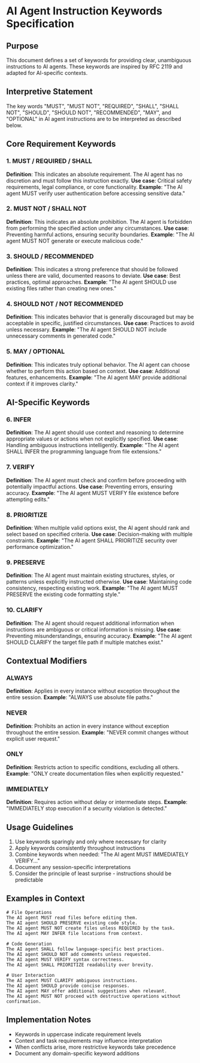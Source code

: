 # AI Agent Instruction Keywords Specification

## Purpose
This document defines a set of keywords for providing clear, unambiguous instructions to AI agents. These keywords are inspired by RFC 2119 and adapted for AI-specific contexts.

## Interpretive Statement
The key words "MUST", "MUST NOT", "REQUIRED", "SHALL", "SHALL NOT", "SHOULD", "SHOULD NOT", "RECOMMENDED", "MAY", and "OPTIONAL" in AI agent instructions are to be interpreted as described below.

## Core Requirement Keywords

### 1. MUST / REQUIRED / SHALL
**Definition**: This indicates an absolute requirement. The AI agent has no discretion and must follow this instruction exactly.
**Use case**: Critical safety requirements, legal compliance, or core functionality.
**Example**: "The AI agent MUST verify user authentication before accessing sensitive data."

### 2. MUST NOT / SHALL NOT
**Definition**: This indicates an absolute prohibition. The AI agent is forbidden from performing the specified action under any circumstances.
**Use case**: Preventing harmful actions, ensuring security boundaries.
**Example**: "The AI agent MUST NOT generate or execute malicious code."

### 3. SHOULD / RECOMMENDED
**Definition**: This indicates a strong preference that should be followed unless there are valid, documented reasons to deviate.
**Use case**: Best practices, optimal approaches.
**Example**: "The AI agent SHOULD use existing files rather than creating new ones."

### 4. SHOULD NOT / NOT RECOMMENDED
**Definition**: This indicates behavior that is generally discouraged but may be acceptable in specific, justified circumstances.
**Use case**: Practices to avoid unless necessary.
**Example**: "The AI agent SHOULD NOT include unnecessary comments in generated code."

### 5. MAY / OPTIONAL
**Definition**: This indicates truly optional behavior. The AI agent can choose whether to perform this action based on context.
**Use case**: Additional features, enhancements.
**Example**: "The AI agent MAY provide additional context if it improves clarity."

## AI-Specific Keywords

### 6. INFER
**Definition**: The AI agent should use context and reasoning to determine appropriate values or actions when not explicitly specified.
**Use case**: Handling ambiguous instructions intelligently.
**Example**: "The AI agent SHALL INFER the programming language from file extensions."

### 7. VERIFY
**Definition**: The AI agent must check and confirm before proceeding with potentially impactful actions.
**Use case**: Preventing errors, ensuring accuracy.
**Example**: "The AI agent MUST VERIFY file existence before attempting edits."

### 8. PRIORITIZE
**Definition**: When multiple valid options exist, the AI agent should rank and select based on specified criteria.
**Use case**: Decision-making with multiple constraints.
**Example**: "The AI agent SHALL PRIORITIZE security over performance optimization."

### 9. PRESERVE
**Definition**: The AI agent must maintain existing structures, styles, or patterns unless explicitly instructed otherwise.
**Use case**: Maintaining code consistency, respecting existing work.
**Example**: "The AI agent MUST PRESERVE the existing code formatting style."

### 10. CLARIFY
**Definition**: The AI agent should request additional information when instructions are ambiguous or critical information is missing.
**Use case**: Preventing misunderstandings, ensuring accuracy.
**Example**: "The AI agent SHOULD CLARIFY the target file path if multiple matches exist."

## Contextual Modifiers

### ALWAYS
**Definition**: Applies in every instance without exception throughout the entire session.
**Example**: "ALWAYS use absolute file paths."

### NEVER
**Definition**: Prohibits an action in every instance without exception throughout the entire session.
**Example**: "NEVER commit changes without explicit user request."

### ONLY
**Definition**: Restricts action to specific conditions, excluding all others.
**Example**: "ONLY create documentation files when explicitly requested."

### IMMEDIATELY
**Definition**: Requires action without delay or intermediate steps.
**Example**: "IMMEDIATELY stop execution if a security violation is detected."

## Usage Guidelines

1. Use keywords sparingly and only where necessary for clarity
2. Apply keywords consistently throughout instructions
3. Combine keywords when needed: "The AI agent MUST IMMEDIATELY VERIFY..."
4. Document any session-specific interpretations
5. Consider the principle of least surprise - instructions should be predictable

## Examples in Context

```
# File Operations
The AI agent MUST read files before editing them.
The AI agent SHOULD PRESERVE existing code style.
The AI agent MUST NOT create files unless REQUIRED by the task.
The AI agent MAY INFER file locations from context.

# Code Generation
The AI agent SHALL follow language-specific best practices.
The AI agent SHOULD NOT add comments unless requested.
The AI agent MUST VERIFY syntax correctness.
The AI agent SHALL PRIORITIZE readability over brevity.

# User Interaction
The AI agent MUST CLARIFY ambiguous instructions.
The AI agent SHOULD provide concise responses.
The AI agent MAY offer additional suggestions when relevant.
The AI agent MUST NOT proceed with destructive operations without confirmation.
```

## Implementation Notes

- Keywords in uppercase indicate requirement levels
- Context and task requirements may influence interpretation
- When conflicts arise, more restrictive keywords take precedence
- Document any domain-specific keyword additions

